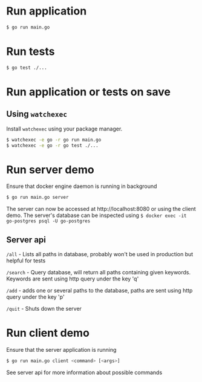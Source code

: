 # Run application

```bash
$ go run main.go
```

# Run tests

```bash
$ go test ./...
```

# Run application or tests on save

## Using `watchexec`

Install `watchexec` using your package manager.

```bash
$ watchexec -e go -r go run main.go
$ watchexec -e go -r go test ./...
```

# Run server demo

Ensure that docker engine daemon is running in background

```bash
$ go run main.go server
```

The server can now be accessed at http://localhost:8080 or using the client demo. The server's database can be inspected using `$ docker exec -it go-postgres psql -U go-postgres`

## Server api

`/all` - Lists all paths in database, probably won't be used in production but
helpful for tests

`/search` - Query database, will return all paths containing given keywords.
Keywords are sent using http query under the key 'q'

`/add` - adds one or several paths to the database, paths are sent using http
query under the key 'p'

`/quit` - Shuts down the server

# Run client demo

Ensure that the server application is running

```bash
$ go run main.go client <command> [<args>]
```

See server api for more information about possible commands
